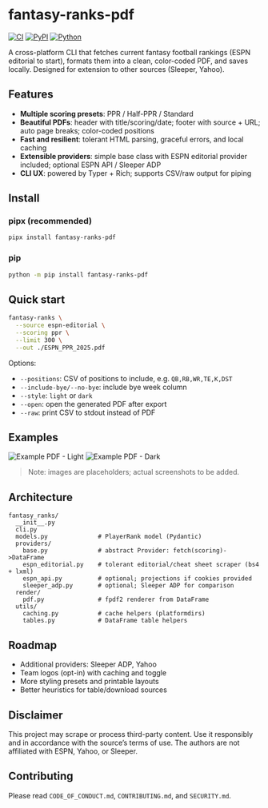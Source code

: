 # fantasy-ranks-pdf

[![CI](https://github.com/your-org/fantasy-ranks-pdf/actions/workflows/ci.yml/badge.svg)](https://github.com/your-org/fantasy-ranks-pdf/actions/workflows/ci.yml)
[![PyPI](https://img.shields.io/pypi/v/fantasy-ranks-pdf.svg)](https://pypi.org/project/fantasy-ranks-pdf/)
[![Python](https://img.shields.io/pypi/pyversions/fantasy-ranks-pdf.svg)](https://pypi.org/project/fantasy-ranks-pdf/)

A cross-platform CLI that fetches current fantasy football rankings (ESPN editorial to start), formats them into a clean, color-coded PDF, and saves locally. Designed for extension to other sources (Sleeper, Yahoo).

## Features
- **Multiple scoring presets**: PPR / Half-PPR / Standard
- **Beautiful PDFs**: header with title/scoring/date; footer with source + URL; auto page breaks; color-coded positions
- **Fast and resilient**: tolerant HTML parsing, graceful errors, and local caching
- **Extensible providers**: simple base class with ESPN editorial provider included; optional ESPN API / Sleeper ADP
- **CLI UX**: powered by Typer + Rich; supports CSV/raw output for piping

## Install

### pipx (recommended)
```bash
pipx install fantasy-ranks-pdf
```

### pip
```bash
python -m pip install fantasy-ranks-pdf
```

## Quick start
```bash
fantasy-ranks \
  --source espn-editorial \
  --scoring ppr \
  --limit 300 \
  --out ./ESPN_PPR_2025.pdf
```

Options:
- `--positions`: CSV of positions to include, e.g. `QB,RB,WR,TE,K,DST`
- `--include-bye/--no-bye`: include bye week column
- `--style`: `light` or `dark`
- `--open`: open the generated PDF after export
- `--raw`: print CSV to stdout instead of PDF

## Examples
![Example PDF - Light](docs/images/example_light.png)
![Example PDF - Dark](docs/images/example_dark.png)

> Note: images are placeholders; actual screenshots to be added.

## Architecture
```
fantasy_ranks/
  __init__.py
  cli.py
  models.py              # PlayerRank model (Pydantic)
  providers/
    base.py              # abstract Provider: fetch(scoring)->DataFrame
    espn_editorial.py    # tolerant editorial/cheat sheet scraper (bs4 + lxml)
    espn_api.py          # optional; projections if cookies provided
    sleeper_adp.py       # optional; Sleeper ADP for comparison
  render/
    pdf.py               # fpdf2 renderer from DataFrame
  utils/
    caching.py           # cache helpers (platformdirs)
    tables.py            # DataFrame table helpers
```

## Roadmap
- Additional providers: Sleeper ADP, Yahoo
- Team logos (opt-in) with caching and toggle
- More styling presets and printable layouts
- Better heuristics for table/download sources

## Disclaimer
This project may scrape or process third-party content. Use it responsibly and in accordance with the source’s terms of use. The authors are not affiliated with ESPN, Yahoo, or Sleeper.

## Contributing
Please read `CODE_OF_CONDUCT.md`, `CONTRIBUTING.md`, and `SECURITY.md`.
